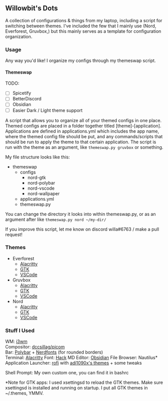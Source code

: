## Willowbit's Dots

A collection of configurations & things from my laptop, including a script for switching between themes. I've included the few that I mainly use (Nord, Everforest, Gruvbox,) but this mainly serves as a template for configuration organization.

### Usage

Any way you'd like! I organize my configs through my themeswap script.

#### Themeswap

TODO:
- [ ] Spicetify
- [ ] BetterDiscord
- [ ] Obsidian
- [ ] Easier Dark / Light theme support

A script that allows you to organize all of your themed configs in one place. Themed configs are placed in a folder together titled [theme]-[application]. Applications are defined in applications.yml which includes the app name, where the themed config file should be put, and any commands/scripts that should be run to apply the theme to that certain application. The script is run with the theme as an argument, like `themeswap.py gruvbox` or something.

My file structure looks like this:

- themeswap
	- configs
		- nord-gtk
		- nord-polybar
		- nord-vscode
		- nord-wallpaper
	- applications.yml
	- themeswap.py

You can change the directory it looks into within themeswap.py, or as an argument after like `themeswap.py nord ~/my-dir/`

If you improve this script, let me know on discord willa#6763 / make a pull request!

### Themes

- Everforest
	- [Alacritty](https://gist.github.com/sainnhe/6432f83181c4520ea87b5211fed27950)
	- [GTK](https://www.gnome-look.org/p/1695467/)
	- [VSCode](https://github.com/sainnhe/everforest-vscode)
- Gruvbox
	- [Alacritty](https://gist.github.com/kamek-pf/2eae4f570061a97788a8a9ca4c893797)
	- [GTK](https://www.gnome-look.org/p/1681313/)
	- [VSCode](https://github.com/sainnhe/gruvbox-material-vscode)
- Nord
	- [Alacritty](https://github.com/arcticicestudio/nord-alacritty)
	- [GTK](https://github.com/EliverLara/Nordic)
	- [VSCode](https://www.nordtheme.com/ports/visual-studio-code)

### Stuff I Used

WM: [i3wm](https://i3wm.org/)  
Compositor: [dccsillag/picom](https://github.com/dccsillag/picom)  
Bar: [Polybar](https://github.com/polybar/polybar) + [Nerdfonts](https://www.nerdfonts.com/) (for rounded borders)  
Terminal: [Alacritty](https://github.com/alacritty/alacritty)
	Font: [Hack](https://github.com/source-foundry/Hack)
MD Editor: [Obsidian](https://obsidian.md/)
File Browser: Nautilus*  
Application Launcher: [rofi](https://github.com/davatorium/rofi) with [adi1090x's themes](https://github.com/adi1090x/rofi) + some tweaks

Shell Prompt: My own custom one, you can find it in bashrc

*Note for GTK apps: I used xsettingsd to reload the GTK themes. Make sure xsettingsd is installed and running on startup. I put all GTK themes in ~/.themes, YMMV.

